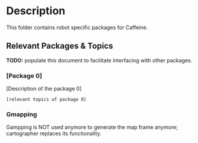# Description #

This folder contains robot specific packages for Caffeine.

## Relevant Packages & Topics ##

**TODO:** populate this document to facilitate interfacing with other packages.

### [Package 0] ###
[Description of the package 0]
```
[relevant topics of package 0]
```
### Gmapping ###
Gampping is NOT used anymore to generate the map frame anymore; cartographer replaces its functionality. 
